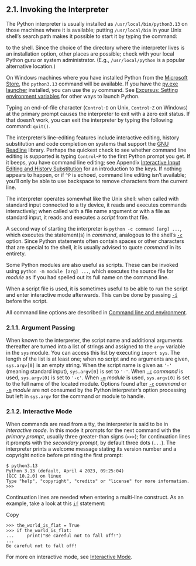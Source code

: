2.1. Invoking the Interpreter
-----------------------------

The Python interpreter is usually installed as `/usr/local/bin/python3.13`
on those machines where it is available; putting `/usr/local/bin` in your
Unix shell’s search path makes it possible to start it by typing the command:

to the shell. Since the choice of the directory where the interpreter lives
is an installation option, other places are possible; check with your local
Python guru or system administrator. (E.g., `/usr/local/python` is a
popular alternative location.)

On Windows machines where you have installed Python from the [Microsoft Store](../using/windows.html#windows-store), the `python3.13` command will be available. If you have
the [py.exe launcher](../using/windows.html#launcher) installed, you can use the `py`
command. See [Excursus: Setting environment variables](../using/windows.html#setting-envvars) for other ways to launch Python.

Typing an end-of-file character (`Control`-`D` on Unix, `Control`-`Z` on
Windows) at the primary prompt causes the interpreter to exit with a zero exit
status. If that doesn’t work, you can exit the interpreter by typing the
following command: `quit()`.

The interpreter’s line-editing features include interactive editing, history
substitution and code completion on systems that support the [GNU Readline](https://tiswww.case.edu/php/chet/readline/rltop.html) library.
Perhaps the quickest check to see whether command line editing is supported is
typing `Control`-`P` to the first Python prompt you get. If it beeps, you
have command line editing; see Appendix [Interactive Input Editing and History Substitution](interactive.html#tut-interacting) for an
introduction to the keys. If nothing appears to happen, or if `^P` is
echoed, command line editing isn’t available; you’ll only be able to use
backspace to remove characters from the current line.

The interpreter operates somewhat like the Unix shell: when called with standard
input connected to a tty device, it reads and executes commands interactively;
when called with a file name argument or with a file as standard input, it reads
and executes a *script* from that file.

A second way of starting the interpreter is `python -c command [arg] ...`,
which executes the statement(s) in *command*, analogous to the shell’s
[`-c`](../using/cmdline.html#cmdoption-c) option. Since Python statements often contain spaces or other
characters that are special to the shell, it is usually advised to quote
*command* in its entirety.

Some Python modules are also useful as scripts. These can be invoked using
`python -m module [arg] ...`, which executes the source file for *module* as
if you had spelled out its full name on the command line.

When a script file is used, it is sometimes useful to be able to run the script
and enter interactive mode afterwards. This can be done by passing [`-i`](../using/cmdline.html#cmdoption-i)
before the script.

All command line options are described in [Command line and environment](../using/cmdline.html#using-on-general).

### 2.1.1. Argument Passing

When known to the interpreter, the script name and additional arguments
thereafter are turned into a list of strings and assigned to the `argv`
variable in the `sys` module. You can access this list by executing `import
sys`. The length of the list is at least one; when no script and no arguments
are given, `sys.argv[0]` is an empty string. When the script name is given as
`'-'` (meaning standard input), `sys.argv[0]` is set to `'-'`. When
[`-c`](../using/cmdline.html#cmdoption-c) *command* is used, `sys.argv[0]` is set to `'-c'`. When
[`-m`](../using/cmdline.html#cmdoption-m) *module* is used, `sys.argv[0]` is set to the full name of the
located module. Options found after [`-c`](../using/cmdline.html#cmdoption-c) *command* or [`-m`](../using/cmdline.html#cmdoption-m)
*module* are not consumed by the Python interpreter’s option processing but
left in `sys.argv` for the command or module to handle.

### 2.1.2. Interactive Mode

When commands are read from a tty, the interpreter is said to be in *interactive
mode*. In this mode it prompts for the next command with the *primary prompt*,
usually three greater-than signs (`>>>`); for continuation lines it prompts
with the *secondary prompt*, by default three dots (`...`). The interpreter
prints a welcome message stating its version number and a copyright notice
before printing the first prompt:

```
$ python3.13
Python 3.13 (default, April 4 2023, 09:25:04)
[GCC 10.2.0] on linux
Type "help", "copyright", "credits" or "license" for more information.
>>>

```

Continuation lines are needed when entering a multi-line construct. As an
example, take a look at this [`if`](../reference/compound_stmts.html#if) statement:

Copy

```
>>> the_world_is_flat = True
>>> if the_world_is_flat:
...     print("Be careful not to fall off!")
...
Be careful not to fall off!

```

For more on interactive mode, see [Interactive Mode](appendix.html#tut-interac).